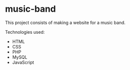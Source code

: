 music-band
==========

This project consists of making a website for a music band.

Technologies used:
- HTML
- CSS
- PHP
- MySQL
- JavaScript

